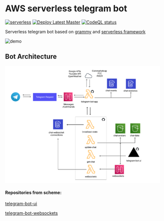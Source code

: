 # AWS serverless telegram bot 
[![serverless](https://img.shields.io/badge/serveless-v4-blue)](http://www.serverless.com)
[![Deploy Latest Master](https://github.com/EugeneDraitsev/telegram-bot-app/workflows/Deploy%20Latest%20Master/badge.svg)](https://github.com/EugeneDraitsev/telegram-bot-app/actions/workflows/deploy.yml)
[![CodeQL status](https://github.com/EugeneDraitsev/telegram-bot-app/actions/workflows/codeql.yml/badge.svg?branch=master&event=push)](https://github.com/EugeneDraitsev/telegram-bot-app/actions/workflows/codeql.yml)

Serverless telegram bot based on [grammy](https://github.com/grammyjs/grammY) and [serverless framework](https://github.com/serverless/serverless)

![demo](.github/cat.jpg)


## Bot Architecture
![architecture](.github/architecture.png)

#### Repositories from scheme:

[telegram-bot-ui](https://github.com/EugeneDraitsev/telegram-bot-ui)

[telegram-bot-websockets](https://github.com/EugeneDraitsev/telegram-bot-websockets)


